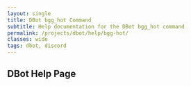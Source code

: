 ```yaml
---
layout: single
title: DBot bgg_hot Command
subtitle: Help documentation for the DBot bgg_hot command
permalink: /projects/dbot/help/bgg-hot/
classes: wide
tags: dbot, discord
---
```


DBot Help Page
--------------------